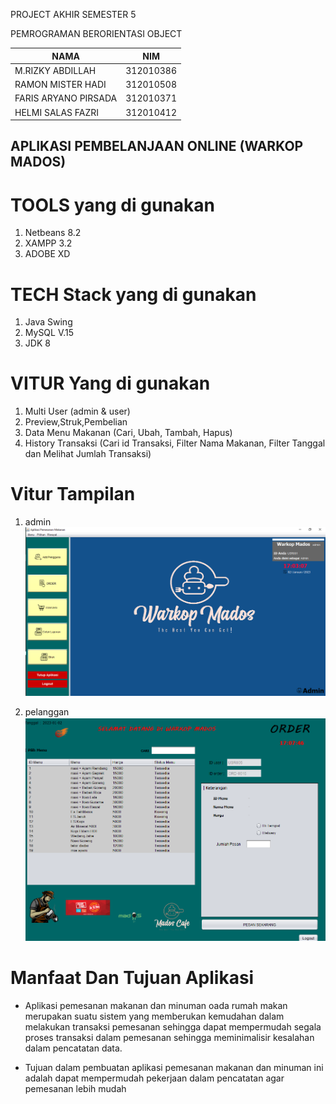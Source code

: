 PROJECT AKHIR SEMESTER 5

PEMROGRAMAN BERORIENTASI OBJECT

| NAMA        |   NIM      |
|-------------------|-------------------|
| M.RIZKY ABDILLAH        | 312010386   |
| RAMON MISTER HADI      | 312010508    |
| FARIS ARYANO PIRSADA     | 312010371 |
| HELMI SALAS FAZRI      | 312010412    |

## APLIKASI PEMBELANJAAN ONLINE (WARKOP MADOS)

# TOOLS yang di gunakan

1. Netbeans 8.2
2. XAMPP 3.2
3. ADOBE XD

# TECH Stack yang di gunakan

1. Java Swing
2. MySQL V.15
3. JDK 8

# VITUR Yang di gunakan

1. Multi User (admin & user)
2. Preview,Struk,Pembelian
3. Data Menu Makanan (Cari, Ubah, Tambah, Hapus)
4. History Transaksi (Cari id Transaksi, Filter Nama Makanan, Filter Tanggal dan Melihat Jumlah Transaksi)

# Vitur Tampilan

1. admin
![Hasil](admin.png)

2. pelanggan
![Hasil](pelanggan.png)

# Manfaat Dan Tujuan Aplikasi

* Aplikasi pemesanan makanan dan minuman oada rumah makan merupakan suatu sistem yang memberukan kemudahan dalam melakukan transaksi pemesanan sehingga dapat mempermudah segala proses transaksi dalam pemesanan sehingga meminimalisir kesalahan dalam pencatatan data. 

* Tujuan dalam pembuatan aplikasi pemesanan makanan dan minuman ini adalah dapat mempermudah pekerjaan dalam pencatatan agar pemesanan lebih mudah

